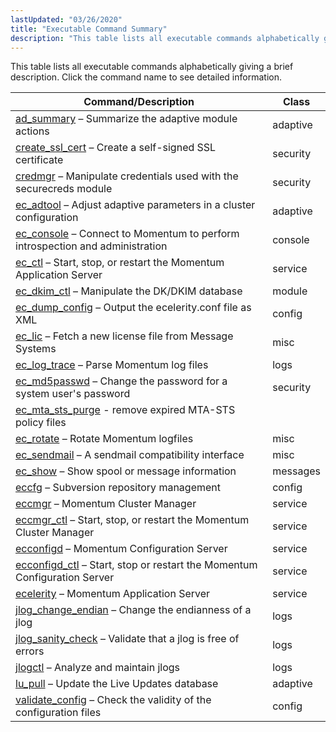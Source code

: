 ```yaml
---
lastUpdated: "03/26/2020"
title: "Executable Command Summary"
description: "This table lists all executable commands alphabetically giving a brief description Click the command name to see detailed information Table 68 1 Executable commands Command Description Class ad summary Summarize the adaptive module actions adaptive create ssl cert Create a self signed SSL certificate security credmgr Manipulate credentials used with..."
---
```


This table lists all executable commands alphabetically giving a brief description. Click the command name to see detailed information.

<a name="exe.commands-all"></a> 


| Command/Description | Class |
| --- | --- |
| [ad_summary](/momentum/4/executable/ad-summary) – Summarize the adaptive module actions | adaptive |
| [create_ssl_cert](/momentum/4/executable/create-ssl-cert) – Create a self-signed SSL certificate | security |
| [credmgr](/momentum/4/executable/credmgr) – Manipulate credentials used with the securecreds module | security |
| [ec_adtool](/momentum/4/executable/ec-adtool) – Adjust adaptive parameters in a cluster configuration | adaptive |
| [ec_console](/momentum/4/executable/ec-console) – Connect to Momentum to perform introspection and administration | console |
| [ec_ctl](/momentum/4/executable/ec-ctl) – Start, stop, or restart the Momentum Application Server | service |
| [ec_dkim_ctl](/momentum/4/executable/ec-dkim-ctl) – Manipulate the DK/DKIM database | module |
| [ec_dump_config](/momentum/4/executable/ec-dump-config) – Output the ecelerity.conf file as XML | config |
| [ec_lic](/momentum/4/executable/ec-lic) – Fetch a new license file from Message Systems | misc |
| [ec_log_trace](/momentum/4/executable/ec-log-trace) – Parse Momentum log files | logs |
| [ec_md5passwd](/momentum/4/executable/ec-md-5-passwd) – Change the password for a system user's password | security |
| [ec_mta_sts_purge](/momentum/4/executable/ec-mta-sts-purge) - remove expired MTA-STS policy files |
| [ec_rotate](/momentum/4/executable/ec-rotate) – Rotate Momentum logfiles | misc |
| [ec_sendmail](/momentum/4/executable/ec-sendmail) – A sendmail compatibility interface | misc |
| [ec_show](/momentum/4/executable/ec-show) – Show spool or message information | messages |
| [eccfg](/momentum/4/executable/eccfg) – Subversion repository management | config |
| [eccmgr](/momentum/4/executable/eccmgr) – Momentum Cluster Manager | service |
| [eccmgr_ctl](/momentum/4/executable/eccmgr-ctl) – Start, stop, or restart the Momentum Cluster Manager | service |
| [ecconfigd](/momentum/4/executable/ecconfigd) – Momentum Configuration Server | service |
| [ecconfigd_ctl](/momentum/4/executable/ecconfigd-ctl) – Start, stop or restart the Momentum Configuration Server | service |
| [ecelerity](/momentum/4/executable/ecelerity) – Momentum Application Server | service |
| [jlog_change_endian](/momentum/4/executable/jlog-change-endian) – Change the endianness of a jlog | logs |
| [jlog_sanity_check](/momentum/4/executable/jlog-sanity-check) – Validate that a jlog is free of errors | logs |
| [jlogctl](/momentum/4/executable/jlogctl) – Analyze and maintain jlogs | logs |
| [lu_pull](/momentum/4/executable/lu-pull) – Update the Live Updates database | adaptive |
| [validate_config](/momentum/4/executable/validate-config) – Check the validity of the configuration files | config |